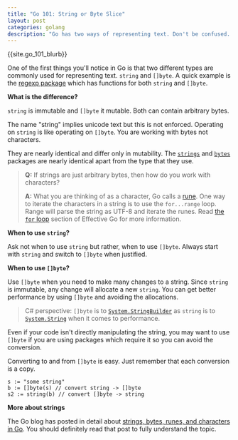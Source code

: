 ```yaml
---
title: "Go 101: String or Byte Slice"
layout: post
categories: golang
description: "Go has two ways of representing text. Don't be confused. Let's walk through the differences and when to use what."
---
```


{{site.go_101_blurb}}

One of the first things you'll notice in Go is that two different types are commonly used for representing text. `string` and `[]byte`. A quick example is the [regexp package](http://golang.org/pkg/regexp/#Regexp.FindAll) which has functions for both `string` and `[]byte`.

**What is the difference?**

`string` is immutable and `[]byte` it mutable. Both can contain arbitrary bytes.

The name "string" implies unicode text but this is not enforced. Operating on `string` is like operating on `[]byte`. You are working with bytes not characters.

They are nearly identical and differ only in mutability. The [`strings`](http://golang.org/pkg/strings/) and [`bytes`](http://golang.org/pkg/bytes/) packages are nearly identical apart from the type that they use.


> **Q:** If strings are just arbitrary bytes, then how do you work with characters?
> 
> **A:** What you are thinking of as a character, Go calls a [rune](http://golang.org/ref/spec#Rune_literals). One way to iterate the characters in a string is to use the `for...range` loop. Range will parse the string as UTF-8 and iterate the runes. Read [the `for` loop](http://golang.org/doc/effective_go.html#for) section of Effective Go for more information.

**When to use `string`?**

Ask not when to use `string` but rather, when to use `[]byte`. Always start with `string` and switch to `[]byte` when justified.

**When to use `[]byte`?**

Use `[]byte` when you need to make many changes to a string. Since `string` is immutable, any change will allocate a new `string`. You can get better performance by using `[]byte` and avoiding the allocations.

> C# perspective: `[]byte` is to [`System.StringBuilder`][stringbuilder] as `string` is to [`System.String`][systemstring] when it comes to performance.

Even if your code isn't directly manipulating the string, you may want to use `[]byte` if you are using packages which require it so you can avoid the conversion.

Converting to and from `[]byte` is easy. Just remember that each conversion is a copy.

	s := "some string"
	b := []byte(s) // convert string -> []byte
	s2 := string(b) // convert []byte -> string

**More about strings**

The Go blog has posted in detail about [strings, bytes, runes, and characters in Go](http://blog.golang.org/strings). You should definitely read that post to fully understand the topic.

[stringbuilder]: http://msdn.microsoft.com/en-us/library/system.text.stringbuilder(v=vs.110).aspx
[systemstring]: http://msdn.microsoft.com/en-us/library/system.string(v=vs.110).aspx